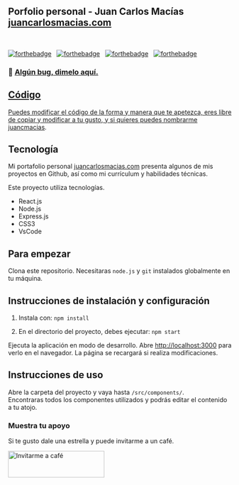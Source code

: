 <h2>
  Porfolio personal - Juan Carlos Macías<br/>
  <a href="https://juancarlosmacias.es/" target="_blank">juancarlosmacias.com</a>
</h2>


<br/>



[![forthebadge](https://forthebadge.com/images/badges/built-with-love.svg)](https://forthebadge.com) &nbsp;
[![forthebadge](https://forthebadge.com/images/badges/made-with-javascript.svg)](https://forthebadge.com) &nbsp;
[![forthebadge](https://forthebadge.com/images/badges/open-source.svg)](https://forthebadge.com) &nbsp;
[![forthebadge](https://forthebadge.com/images/badges/ctrl-c-ctrl-v.svg)](https://forthebadge.com)



<h3>
    🔹
    <a href="https://github.com/juancmacias/Portfolio/issues">Algún bug, dimelo aquí.
</h3>

## Código

Puedes modificar el código de la forma y manera que te apetezca, eres libre de copiar y modificar a tu gusto, y si quieres puedes nombrarme [juancmacias](https://github.com/juancmacias/Portfolio).

## Tecnología 

Mi portafolio personal <a href="https://juancarlosmacias.com/" target="_blank">juancarlosmacias.com</a> presenta algunos de mis proyectos en Github, así como mi currículum y habilidades técnicas.<br/>

Este proyecto utiliza tecnologías.

- React.js
- Node.js
- Express.js
- CSS3
- VsCode



## Para empezar

Clona este repositorio. Necesitaras `node.js` y `git` instalados globalmente en tu máquina.

## Instrucciones de instalación y configuración

1. Instala con: `npm install`

2. En el directorio del proyecto, debes ejecutar: `npm start`

Ejecuta la aplicación en modo de desarrollo.
Abre [http://localhost:3000](http://localhost:3000) para verlo en el navegador.
La página se recargará si realiza modificaciones.

## Instrucciones de uso

Abre la carpeta del proyecto y vaya hasta `/src/components/`. <br/>
Encontraras todos los componentes utilizados y podrás editar el contenido a tu atojo.

### Muestra tu apoyo

Si te gusto dale una estrella y puede invitarme a un café.

<a href="https://www.buymeacoffee.com/juancmaciau" target="_blank"><img src="https://cdn.buymeacoffee.com/buttons/v2/default-blue.png" alt="Invitarme a café" style="height: 60px !important;width: 217px !important;" ></a>